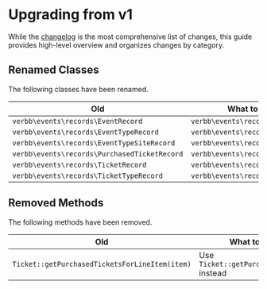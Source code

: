 # Upgrading from v1
While the [changelog](https://github.com/verbb/events/blob/craft-4/CHANGELOG.md) is the most comprehensive list of changes, this guide provides high-level overview and organizes changes by category.

## Renamed Classes
The following classes have been renamed.

Old | What to do instead
--- | ---
| `verbb\events\records\EventRecord` | `verbb\events\records\Event`
| `verbb\events\records\EventTypeRecord` | `verbb\events\records\EventType`
| `verbb\events\records\EventTypeSiteRecord` | `verbb\events\records\EventTypeSite`
| `verbb\events\records\PurchasedTicketRecord` | `verbb\events\records\PurchasedTicket`
| `verbb\events\records\TicketRecord` | `verbb\events\records\Ticket`
| `verbb\events\records\TicketTypeRecord` | `verbb\events\records\TicketType`

## Removed Methods
The following methods have been removed.

Old | What to do instead
--- | ---
| `Ticket::getPurchasedTicketsForLineItem(item)` | Use `Ticket::getPurchasedTickets(item)` instead
